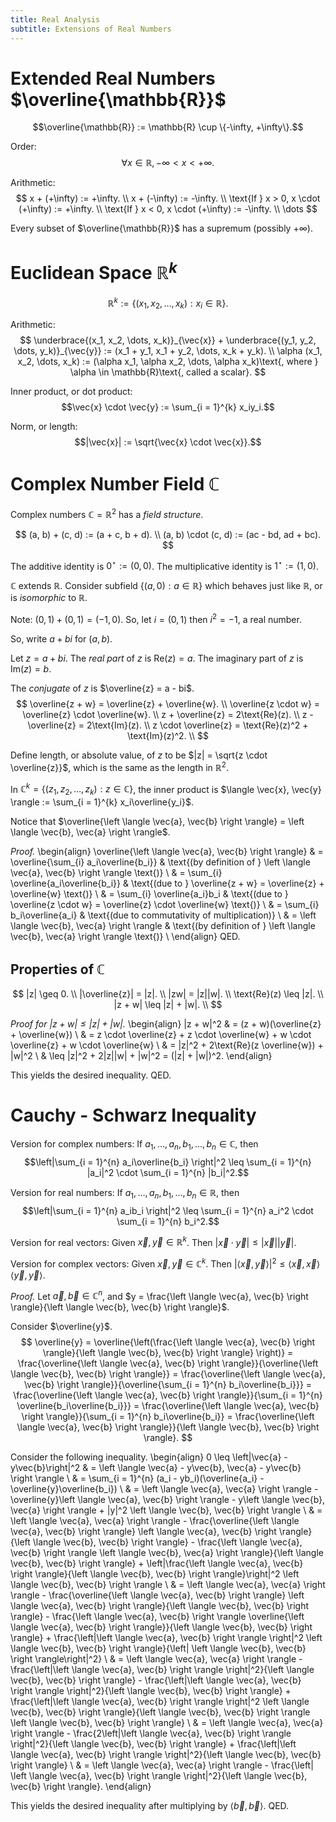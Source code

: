 ```yaml
---
title: Real Analysis
subtitle: Extensions of Real Numbers
---
```


# Extended Real Numbers $\overline{\mathbb{R}}$

$$\overline{\mathbb{R}} := \mathbb{R} \cup \{-\infty, +\infty\}.$$

Order:
$$\forall x \in \mathbb{R}, -\infty < x < +\infty.$$

Arithmetic:
$$
x + (+\infty) := +\infty. \\
x + (-\infty) := -\infty. \\
\text{If } x > 0, x \cdot (+\infty) := +\infty. \\
\text{If } x < 0, x \cdot (+\infty) := -\infty. \\
\dots
$$

Every subset of $\overline{\mathbb{R}}$ has a supremum (possibly $+\infty$).

# Euclidean Space $\mathbb{R}^k$

$$\mathbb{R}^k := \{(x_1, x_2, \dots, x_k) : x_i \in \mathbb{R}\}.$$

Arithmetic:
$$
\underbrace{(x_1, x_2, \dots, x_k)}_{\vec{x}} + \underbrace{(y_1, y_2, \dots, y_k)}_{\vec{y}} := (x_1 + y_1, x_1 + y_2, \dots, x_k + y_k). \\
\alpha (x_1, x_2, \dots, x_k) := (\alpha x_1, \alpha x_2, \dots, \alpha x_k)\text{, where } \alpha \in \mathbb{R}\text{, called a scalar}.
$$

Inner product, or dot product:
$$\vec{x} \cdot \vec{y} := \sum_{i = 1}^{k} x_iy_i.$$

Norm, or length:
$$|\vec{x}| := \sqrt{\vec{x} \cdot \vec{x}}.$$

# Complex Number Field $\mathbb{C}$

Complex numbers $\mathbb{C} = \mathbb{R}^2$ has a _field structure_.

$$
(a, b) + (c, d) := (a + c, b + d). \\
(a, b) \cdot (c, d) := (ac - bd, ad + bc).
$$

The additive identity is $0^\star := (0, 0)$. The multiplicative identity is $1^\star := (1, 0)$.

$\mathbb{C}$ extends $\mathbb{R}$. Consider subfield $\{(a, 0) : a \in \mathbb{R}\}$ which behaves just like $\mathbb{R}$, or is _isomorphic_ to $\mathbb{R}$.

Note: $(0, 1) + (0, 1) = (-1, 0)$. So, let $i = (0, 1)$ then $i^2 = -1$, a real number.

So, write $a + bi$ for $(a, b)$.

Let $z = a + bi$. The _real part_ of $z$ is $\text{Re}(z) = a$. The imaginary part of $z$ is $\text{Im}(z) = b$.

The _conjugate_ of $z$ is $\overline{z} = a - bi$.
$$
\overline{z + w} = \overline{z} + \overline{w}. \\
\overline{z \cdot w} = \overline{z} \cdot \overline{w}. \\
z + \overline{z} = 2\text{Re}(z). \\
z - \overline{z} = 2\text{Im}(z). \\
z \cdot \overline{z} = \text{Re}(z)^2 + \text{Im}(z)^2. \\
$$

Define length, or absolute value, of $z$ to be $|z| = \sqrt{z \cdot \overline{z}}$, which is the same as the length in $\mathbb{R}^2$.

In $\mathbb{C}^k = \{(z_1, z_2, \dots, z_k) : z \in \mathbb{C}\}$, the inner product is $\langle \vec{x}, \vec{y} \rangle := \sum_{i = 1}^{k} x_i\overline{y_i}$.

Notice that $\overline{\left \langle \vec{a}, \vec{b} \right \rangle} = \left \langle \vec{b}, \vec{a} \right \rangle$.

_Proof._
\begin{align}
\overline{\left \langle \vec{a}, \vec{b} \right \rangle} & = \overline{\sum_{i} a_i\overline{b_i}} & \text{(by definition of } \left \langle \vec{a}, \vec{b} \right \rangle \text{)} \\
& = \sum_{i} \overline{a_i\overline{b_i}} & \text{(due to } \overline{z + w} = \overline{z} + \overline{w} \text{)} \\
& = \sum_{i} \overline{a_i}b_i & \text{(due to } \overline{z \cdot w} = \overline{z} \cdot \overline{w} \text{)} \\
& = \sum_{i} b_i\overline{a_i} & \text{(due to commutativity of multiplication)} \\
& = \left \langle \vec{b}, \vec{a} \right \rangle & \text{(by definition of } \left \langle \vec{b}, \vec{a} \right \rangle \text{)} \\
\end{align}
QED.

## Properties of $\mathbb{C}$
$$
|z| \geq 0. \\
|\overline{z}| = |z|. \\
|zw| = |z||w|. \\
\text{Re}(z) \leq |z|. \\
|z + w| \leq |z| + |w|. \\
$$

_Proof for $|z + w| \leq |z| + |w|$._
\begin{align}
|z + w|^2 & = (z + w)(\overline{z} + \overline{w}) \\
& = z \cdot \overline{z} + z \cdot \overline{w} + w \cdot \overline{z} + w \cdot \overline{w} \\
& = |z|^2 + 2\text{Re}(z \overline{w}) + |w|^2 \\
& \leq |z|^2 + 2|z||w| + |w|^2 = (|z| + |w|)^2.
\end{align}

This yields the desired inequality. QED.

# Cauchy - Schwarz Inequality

Version for complex numbers: If $a_1, \dots, a_n, b_1, \dots, b_n \in \mathbb{C}$, then
$$\left|\sum_{i = 1}^{n} a_i\overline{b_i} \right|^2 \leq \sum_{i = 1}^{n} |a_i|^2 \cdot \sum_{i = 1}^{n} |b_i|^2.$$

Version for real numbers: If $a_1, \dots, a_n, b_1, \dots, b_n \in \mathbb{R}$, then
$$\left|\sum_{i = 1}^{n} a_ib_i \right|^2 \leq \sum_{i = 1}^{n} a_i^2 \cdot \sum_{i = 1}^{n} b_i^2.$$

Version for real vectors: Given $\vec{x}, \vec{y} \in \mathbb{R}^k$. Then $|\vec{x} \cdot \vec{y}| \leq |\vec{x}||\vec{y}|$.

Version for complex vectors: Given $\vec{x}, \vec{y} \in \mathbb{C}^k$. Then $\left| \langle \vec{x}, \vec{y} \rangle \right|^2 \leq \langle \vec{x}, \vec{x} \rangle \langle \vec{y}, \vec{y} \rangle$.

_Proof._ Let $\vec{a}, \vec{b} \in \mathbb{C}^n$, and $y = \frac{\left \langle \vec{a}, \vec{b} \right \rangle}{\left \langle \vec{b}, \vec{b} \right \rangle}$.

Consider $\overline{y}$.
$$
\overline{y} = \overline{\left(\frac{\left \langle \vec{a}, \vec{b} \right \rangle}{\left \langle \vec{b}, \vec{b} \right \rangle} \right)} = \frac{\overline{\left \langle \vec{a}, \vec{b} \right \rangle}}{\overline{\left \langle \vec{b}, \vec{b} \right \rangle}} = \frac{\overline{\left \langle \vec{a}, \vec{b} \right \rangle}}{\overline{\sum_{i = 1}^{n} b_i\overline{b_i}}} = \frac{\overline{\left \langle \vec{a}, \vec{b} \right \rangle}}{\sum_{i = 1}^{n} \overline{b_i\overline{b_i}}} = \frac{\overline{\left \langle \vec{a}, \vec{b} \right \rangle}}{\sum_{i = 1}^{n} b_i\overline{b_i}} = \frac{\overline{\left \langle \vec{a}, \vec{b} \right \rangle}}{\left \langle \vec{b}, \vec{b} \right \rangle}.
$$

Consider the following inequality.
\begin{align}
0 \leq \left|\vec{a} - y\vec{b}\right|^2 & = \left \langle \vec{a} - y\vec{b}, \vec{a} - y\vec{b} \right \rangle \\
& = \sum_{i = 1}^{n} (a_i - yb_i)(\overline{a_i} - \overline{y}\overline{b_i}) \\
& = \left \langle \vec{a}, \vec{a} \right \rangle - \overline{y}\left \langle \vec{a}, \vec{b} \right \rangle - y\left \langle \vec{b}, \vec{a} \right \rangle + |y|^2 \left \langle \vec{b}, \vec{b} \right \rangle \\
& = \left \langle \vec{a}, \vec{a} \right \rangle - \frac{\overline{\left \langle \vec{a}, \vec{b} \right \rangle} \left \langle \vec{a}, \vec{b} \right \rangle}{\left \langle \vec{b}, \vec{b} \right \rangle} - \frac{\left \langle \vec{a}, \vec{b} \right \rangle \left \langle \vec{b}, \vec{a} \right \rangle}{\left \langle \vec{b}, \vec{b} \right \rangle} + \left|\frac{\left \langle \vec{a}, \vec{b} \right \rangle}{\left \langle \vec{b}, \vec{b} \right \rangle}\right|^2 \left \langle \vec{b}, \vec{b} \right \rangle \\
& = \left \langle \vec{a}, \vec{a} \right \rangle - \frac{\overline{\left \langle \vec{a}, \vec{b} \right \rangle} \left \langle \vec{a}, \vec{b} \right \rangle}{\left \langle \vec{b}, \vec{b} \right \rangle} - \frac{\left \langle \vec{a}, \vec{b} \right \rangle \overline{\left \langle \vec{a}, \vec{b} \right \rangle}}{\left \langle \vec{b}, \vec{b} \right \rangle} + \frac{\left|\left \langle \vec{a}, \vec{b} \right \rangle \right|^2 \left \langle \vec{b}, \vec{b} \right \rangle}{\left| \left \langle \vec{b}, \vec{b} \right \rangle\right|^2} \\
& = \left \langle \vec{a}, \vec{a} \right \rangle - \frac{\left|\left \langle \vec{a}, \vec{b} \right \rangle \right|^2}{\left \langle \vec{b}, \vec{b} \right \rangle} - \frac{\left|\left \langle \vec{a}, \vec{b} \right \rangle \right|^2}{\left \langle \vec{b}, \vec{b} \right \rangle} + \frac{\left|\left \langle \vec{a}, \vec{b} \right \rangle \right|^2 \left \langle \vec{b}, \vec{b} \right \rangle}{\left \langle \vec{b}, \vec{b} \right \rangle \left \langle \vec{b}, \vec{b} \right \rangle} \\
& = \left \langle \vec{a}, \vec{a} \right \rangle - \frac{2\left|\left \langle \vec{a}, \vec{b} \right \rangle \right|^2}{\left \langle \vec{b}, \vec{b} \right \rangle} + \frac{\left|\left \langle \vec{a}, \vec{b} \right \rangle \right|^2}{\left \langle \vec{b}, \vec{b} \right \rangle} \\
& = \left \langle \vec{a}, \vec{a} \right \rangle - \frac{\left| \left \langle \vec{a}, \vec{b} \right \rangle \right|^2}{\left \langle \vec{b}, \vec{b} \right \rangle}.
\end{align}

This yields the desired inequality after multiplying by $\left \langle \vec{b}, \vec{b} \right \rangle$. QED.
